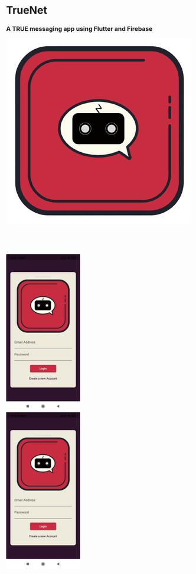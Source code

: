 # TrueNet

### A TRUE messaging app using Flutter and Firebase 


<p align="center">
  <img src="https://github.com/rokkam7784/true_net/blob/main/images/TrueNet-noBg.png" alt="TrueNet Logo" />
</p>


<br><br>
<br>

<p float="left">
 <img src="https://github.com/rokkam7784/true_net/blob/main/images/TrueNetSS/SignIn.jpeg" alt="SignIn" width="200"/>
<br>
<img src="https://github.com/rokkam7784/true_net/blob/main/images/TrueNetSS/SignIn.jpeg" alt="SignIn" width="200"/>

</p>
